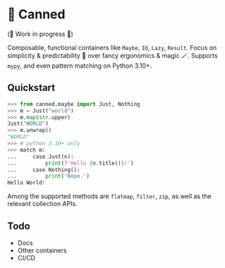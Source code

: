 # 🥫 Canned

(🚧 Work in progress 🚧)

Composable, functional containers like `Maybe`, `IO`, `Lazy`, `Result`.
Focus on simplicity & predictability 🧩 over fancy ergonomics & magic 🪄.
Supports `mypy`, and even pattern matching on Python 3.10+.

## Quickstart

```python
>>> from canned.maybe import Just, Nothing
>>> m = Just("world")
>>> m.map(str.upper)
Just("WORLD")
>>> m.unwrap()
"WORLD"
>>> # python 3.10+ only
>>> match m:
...     case Just(n):
...         print(f'Hello {n.title()}!')
...     case Nothing():
...         print('Nope.')
Hello World!
```

Among the supported methods are `flatmap`, `filter`, `zip`, 
as well as the relevant collection APIs.

## Todo

- Docs
- Other containers
- CI/CD
